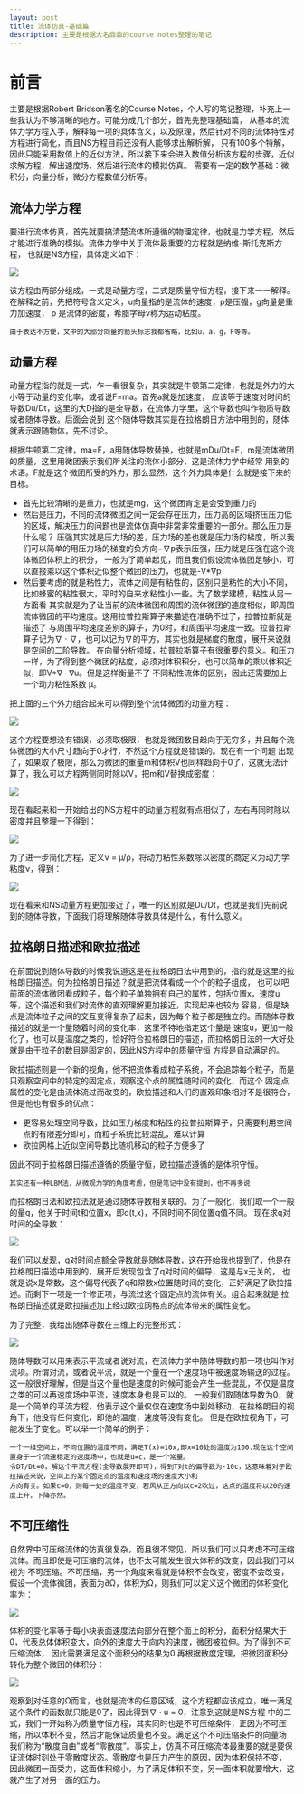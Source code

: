 ```yaml
---
layout: post
title: 流体仿真-基础篇
description: 主要是根据大名鼎鼎的course notes整理的笔记
---
```


# 前言

  主要是根据Robert Bridson著名的Course Notes，个人写的笔记整理，补充上一些我认为不够清晰的地方。可能分成几个部分，首先先整理基础篇，
  从基本的流体力学方程入手，解释每一项的具体含义，以及原理，然后针对不同的流体特性对方程进行简化，而且NS方程目前还没有人能够求出解析解，
  只有100多个特解，因此只能采用数值上的近似方法，所以接下来会进入数值分析该方程的步骤，近似求解方程，解出速度场，然后进行流体的模拟仿真。
  需要有一定的数学基础：微积分，向量分析，微分方程数值分析等。
  
  流体力学方程
  -----------
  
  要进行流体仿真，首先就要搞清楚流体所遵循的物理定律，也就是力学方程，然后才能进行准确的模拟。流体力学中关于流体最重要的方程就是纳维-斯托克斯方程，
  也就是NS方程，具体定义如下：
  
  ![](https://github.com/cryer/cryer.github.io/raw/master/image/fluid_base/1.png)
  
  该方程由两部分组成，一式是动量方程，二式是质量守恒方程，接下来一一解释。在解释之前，先把符号含义定义，u向量指的是流体的速度，p是压强，g向量是重力加速度，
   ρ 是流体的密度，希腊字母ν称为运动粘度。
   
   ```
   由于表达不方便，文中的大部分向量的箭头标志我都省略，比如u，a，g，F等等。
   ```
  
  
   动量方程
   ------------
   
   动量方程指的就是一式，乍一看很复杂，其实就是牛顿第二定律，也就是外力的大小等于动量的变化率，或者说F=ma。首先a就是加速度，
   应该等于速度对时间的导数Du/Dt，这里的大D指的是全导数，在流体力学里，这个导数也叫作物质导数或者随体导数。后面会说到
   这个随体导数其实是在拉格朗日方法中用到的，随体就表示跟随物体，先不讨论。
   
   根据牛顿第二定律，ma=F，a用随体导数替换，也就是mDu/Dt=F，m是流体微团的质量，这里用微团表示我们所关注的流体小部分，这是流体力学中经常
   用到的术语。F就是这个微团所受的外力，那么显然，这个外力具体是什么就是接下来的目标。
   
   * 首先比较清晰的是重力，也就是mg，这个微团肯定是会受到重力的
   * 然后是压力，不同的流体微团之间一定会存在压力，压力高的区域挤压压力低的区域，解决压力的问题也是流体仿真中非常非常重要的一部分。那么压力是什么呢？
   压强其实就是压力场的差，压力场的差也就是压力场的梯度，所以我们可以简单的用压力场的梯度的负方向−∇p表示压强，压力就是压强在这个流体微团体积上的积分，
   一般为了简单起见，而且我们假设流体微团足够小，可以直接乘以这个体积近似整个微团的压力，也就是-V*∇p
   * 然后要考虑的就是粘性力，流体之间是有粘性的，区别只是粘性的大小不同，比如蜂蜜的粘性很大，平时的自来水粘性小一些。为了数学建模，粘性从另一方面看
   其实就是为了让当前的流体微团和周围的流体微团的速度相似，即周围流体微团的平均速度。这用拉普拉斯算子来描述在准确不过了，拉普拉斯就是描述了
   与周围平均速度差别的算子，为0时，和周围平均速度一致。拉普拉斯算子记为∇ · ∇，也可以记为∇的平方，其实也就是梯度的散度，展开来说就是空间的二阶导数。
  在向量分析领域，拉普拉斯算子有很重要的意义。和压力一样，为了得到整个微团的粘度，必须对体积积分，也可以简单的乘以体积近似，即V*∇ · ∇u。但是这样衡量不了
  不同粘性流体的区别，因此还需要加上一个动力粘性系数 µ。
  
  把上面的三个外力组合起来可以得到整个流体微团的动量方程：
  
 ![](https://github.com/cryer/cryer.github.io/raw/master/image/fluid_base/2.png)
 
 这个方程要想没有错误，必须取极限，也就是微团数目趋向于无穷多，并且每个流体微团的大小尺寸趋向于0才行，不然这个方程就是错误的。现在有一个问题
 出现了，如果取了极限，那么为微团的重量m和体积V也同样趋向于0了，这就无法计算了，我么可以方程两侧同时除以V，把m和V替换成密度：
 
 ![](https://github.com/cryer/cryer.github.io/raw/master/image/fluid_base/3.png)
 
 现在看起来和一开始给出的NS方程中的动量方程就有点相似了，左右再同时除以密度并且整理一下得到：
 
 ![](https://github.com/cryer/cryer.github.io/raw/master/image/fluid_base/4.png)
 
 为了进一步简化方程，定义ν = µ/ρ，将动力粘性系数除以密度的商定义为动力学粘度ν，得到：
 
 ![](https://github.com/cryer/cryer.github.io/raw/master/image/fluid_base/5.png)
 
 现在看来和NS动量方程更加接近了，唯一的区别就是Du/Dt，也就是我们先前说到的随体导数，下面我们将理解随体导数具体是什么，有什么意义。
 
 
拉格朗日描述和欧拉描述
 -----------------
 
 在前面说到随体导数的时候我说道这是在拉格朗日法中用到的，指的就是这里的拉格朗日描述。何为拉格朗日描述？就是把流体看成一个个的粒子组成，
 也可以吧前面的流体微团看成粒子，每个粒子单独拥有自己的属性，包括位置x，速度u等，这个描述和我们对流体的直观理解更加接近，实现起来也较为
 容易，但是缺点是流体粒子之间的交互变得复杂了起来，因为每个粒子都是独立的。而随体导数描述的就是一个量随着时间的变化率，这里不特地指定这个量是
 速度u，更加一般化了，也可以是温度之类的，恰好符合拉格朗日的描述，而拉格朗日法的一大好处就是由于粒子的数目是固定的，因此NS方程中的质量守恒
 方程是自动满足的。
 
 欧拉描述则是一个新的视角，他不把流体看成粒子系统，不会追踪每个粒子，而是只观察空间中的特定的固定点，观察这个点的属性随时间的变化，而这个
 固定点属性的变化是由流体流过而改变的，欧拉描述和人们的直观印象相对不是很符合，但是他也有很多的优点：
 * 更容易处理空间导数，比如压力梯度和粘性的拉普拉斯算子，只需要利用空间点的有限差分即可，而粒子系统比较混乱，难以计算
 * 欧拉网格上近似空间导数比随机移动的粒子方便多了

因此不同于拉格朗日描述遵循的质量守恒，欧拉描述遵循的是体积守恒。

```
其实还有一种LBM法，从微观力学的角度考虑，但是笔记中没有提到，也不再多说
```
 
 而拉格朗日法和欧拉法就是通过随体导数相关联的。为了一般化，我们取一个一般的量q，他关于时间t和位置x，即q(t,x)，不同时间不同位置q值不同。
 现在求q对时间的全导数：
 
 ![](https://github.com/cryer/cryer.github.io/raw/master/image/fluid_base/6.png)
 
 我们可以发现，q对时间点额全导数就是随体导数，这在开始我也提到了，他是在拉格朗日描述中用到的，展开后发现包含了q对时间的偏导，这是与x无关的，
 也就是说x是常数，这个偏导代表了q和常数x位置随时间的变化，正好满足了欧拉描述。而剩下一项是一个修正项，与流过这个固定点的流体有关。组合起来就是
 拉格朗日描述就是欧拉描述加上经过欧拉网格点的流体带来的属性变化。
 
 为了完整，我给出随体导数在三维上的完整形式：
 
  ![](https://github.com/cryer/cryer.github.io/raw/master/image/fluid_base/7.png)
  
  随体导数可以用来表示平流或者说对流，在流体力学中随体导数的那一项也叫作对流项。所谓对流，或者说平流，就是一个量在一个速度场中被速度场输送的过程。
  这一般很好理解，但是当这个量也是速度的时候可能会产生一些混乱，不仅是温度之类的可以再速度场中平流，速度本身也是可以的。
  一般我们取随体导数为0，就是一个简单的平流方程，他表示这个量仅仅在速度场中到处移动，在拉格朗日的视角下，他没有任何变化，即他的温度，速度等没有变化。
  但是在欧拉视角下，可能发生了变化。可以举一个简单的例子：
  ```
  一个一维空间上，不同位置的温度不同，满足T(x)=10x,即x=10处的温度为100.现在这个空间置身于一个流速稳定的速度场中，也就是u=c，是一个常量。
  令DT/Dt=0，解这个平流方程(全导数展开即可)，得到T对t的偏导数为-10c，这意味着对于欧拉描述来说，空间上的某个固定点的温度和速度场的速度大小和
  方向有关。如果c=0，则每一处的温度不变，若风从正方向以c=2吹过，这点的温度将以20的速度上升，下降亦然。
 ```
 
不可压缩性
---------------
 
 自然界中可压缩流体的仿真很复杂，而且很不常见，所以我们可以只考虑不可压缩流体。而且即使是可压缩的流体，也不太可能发生很大体积的改变，因此我们可以视为
 不可压缩。不可压缩，另一个角度来看就是体积不会改变，密度不会改变，假设一个流体微团，表面为∂Ω，体积为Ω，则我们可以定义这个微团的体积变化率为：
 
 ![](https://github.com/cryer/cryer.github.io/raw/master/image/fluid_base/8.png)
 
体积的变化率等于每小块表面速度法向部分在整个面上的积分，面积分结果大于0，代表总体体积变大，向外的速度大于向内的速度，微团被拉伸。为了得到不可压缩流体，
因此需要满足这个面积分的结果为0.再根据散度定理，把微团面积分转化为整个微团的体积分：
 
 ![](https://github.com/cryer/cryer.github.io/raw/master/image/fluid_base/9.png)
 
 观察到对任意的Ω而言，也就是流体的任意区域，这个方程都应该成立，唯一满足这个条件的函数就只能是0了，因此得到∇ · u = 0，注意到这就是NS方程
 中的二式，我们一开始称为质量守恒方程，其实同时也是不可压缩条件，正因为不可压缩，所以体积不变，然后才能保证质量也不变。满足这个不可压缩条件的向量场
 我们称为“散度自由”或者“零散度”。事实上，仿真不可压缩流体最重要的就是要保证流体时刻处于零散度状态。零散度也是压力产生的原因，因为体积保持不变，
 因此微团一面受力，这面体积缩小，为了满足体积不变，另一面体积就要增大，这就产生了对另一面的压力。
 
 
 
 
 
 
 

  
